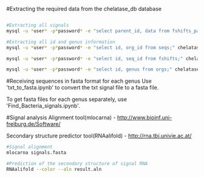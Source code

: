 #Extracting the required data from the chelatase_db database
```bash

#Extracting all signals
mysql -u *user* -p*password* -e "select parent_id, data from fshifts_param;" chelatase_db > signals.txt

#Extracting all id and genus information
mysql -u *user* -p*password* -e "select id, org_id from seqs;" chelatase_db > seq_id.txt

mysql -u *user* -p*password* -e "select id, seq_id from fshifts;" chelatase_db > fshifts_id.txt

mysql -u *user* -p*password* -e "select id, genus from orgs;" chelatase_db > org_id_genus.txt

```

#Receiving sequences in fasta format for each genus
Use 'txt_to_fasta.ipynb' to convert the txt signal file to a fasta file.

To get fasta files for each genus separately, use 'Find_Bacteria_signals.ipynb'.

#Signal analysis
Alignment tool(mlocarna) - http://www.bioinf.uni-freiburg.de/Software/

Secondary structure predictor tool(RNAalifold) - http://rna.tbi.univie.ac.at/
```bash
#Signal alignment
mlocarna signals.fasta 

#Prediction of the secondary structure of signal RNA
RNAalifold --color --aln result.aln 

```







